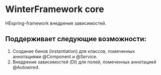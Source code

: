 # WinterFramework core
НЕspring-framework внедрения зависимостей.

## Поддерживает следующие возможности:
1. Создание бинов (instantiation) для классов, помеченных аннотациями @Component и @Service.
2. Внедрение зависимостей (DI) для полей, помеченных аннотацией @Autowired.
